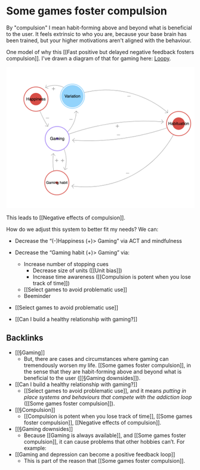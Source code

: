 # Some games foster compulsion
By "compulsion" I mean habit-forming above and beyond what is beneficial to the user. It feels extrinsic to who you are, because your base brain has been trained, but your higher motivations aren't aligned with the behaviour. 

One model of why this [[Fast positive but delayed negative feedback fosters compulsion]]. I've drawn a diagram of that for gaming here: [Loopy](https://ncase.me/loopy/v1.1/?data=%5B%5B%5B1,625,398,1,%22Variation%22,4%5D,%5B2,551,604,0,%22Gaming%22,5%5D,%5B3,1143,531,0.5,%22Habituation%22,0%5D,%5B4,447,412,0.5,%22Happiness%22,0%5D,%5B5,390,610,0,%22Gaming%2520habit%22,0%5D,%5B6,458,744,0.16,%22Momentary%2520joy%22,0%5D%5D,%5B%5B2,1,-50,-1,0%5D,%5B1,3,85,-1,0%5D,%5B3,2,38,-1,0%5D,%5B2,3,41,1,0%5D,%5B1,4,-60,1,0%5D,%5B2,6,49,1,0%5D,%5B6,5,24,1,0%5D,%5B5,2,20,1,0%5D,%5B3,6,113,-1,0%5D,%5B4,2,-13,-1,0%5D%5D,%5B%5D,6%5D).

![](BearImages/3971421B-2DDD-4706-8BEA-F70057FF25B5-69409-000094F059B969F2/0E635306-0FAD-42F3-B167-CAD666810558.png)

This leads to [[Negative effects of compulsion]].

How do we adjust this system to better fit my needs? We can:
* Decrease the “(-)Happiness (+)> Gaming” via ACT and mindfulness
* Decrease the “Gaming habit (+)> Gaming” via:
	* Increase number of stopping cues 
		* Decrease size of units ([[Unit bias]])
		* Increase time awareness ([[Compulsion is potent when you lose track of time]])
	* [[Select games to avoid problematic use]]
	* Beeminder

* [[Select games to avoid problematic use]]
* [[Can I build a healthy relationship with gaming?]]

## Backlinks
* [[§Gaming]]
	* But, there are cases and circumstances where gaming can tremendously worsen my life. [[Some games foster compulsion]], in the sense that they are habit-forming above and beyond what is beneficial to the user ([[§Gaming downsides]]).
* [[Can I build a healthy relationship with gaming?]]
	* [[Select games to avoid problematic use]], and it means *putting in place systems and behaviours that compete with the addiction loop* ([[Some games foster compulsion]]).
* [[§Compulsion]]
	* [[Compulsion is potent when you lose track of time]], [[Some games foster compulsion]], [[Negative effects of compulsion]].
* [[§Gaming downsides]]
	* Because [[Gaming is always available]], and [[Some games foster compulsion]], it can cause problems that other hobbies can’t. For example:
* [[Gaming and depression can become a positive feedback loop]]
	* This is part of the reason that [[Some games foster compulsion]].

<!-- #p1 -->

<!-- {BearID:8B460FBF-D90F-4B3E-9BDD-FEB196C0EB3A-34673-00003280A250D318} -->
